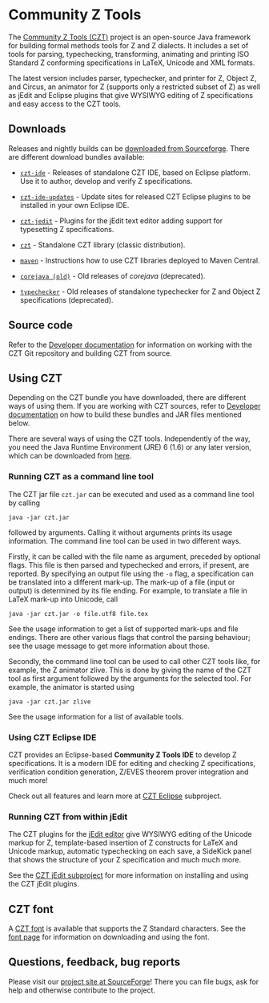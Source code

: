 # Community Z Tools

The [Community Z Tools (CZT)][czt] project is an open-source Java framework for building formal methods tools for Z and Z dialects. It includes a set of tools for parsing, typechecking, transforming, animating and printing ISO Standard Z conforming specifications in LaTeX, Unicode and XML formats.

The latest version includes parser, typechecker, and printer for Z, Object Z, and Circus, an animator for Z (supports only a restricted subset of Z) as well as jEdit and Eclipse plugins that give WYSIWYG editing of Z specifications and easy access to the CZT tools.

[czt]: http://czt.sourceforge.net

## Downloads

Releases and nightly builds can be [downloaded from Sourceforge][download]. There are different download bundles available:

-   [`czt-ide`](http://sourceforge.net/projects/czt/files/czt-ide/) - Releases of standalone CZT IDE, based on Eclipse platform. Use it to author, develop and verify Z specifications.

-   [`czt-ide-updates`](http://sourceforge.net/projects/czt/files/czt-ide-updates/) - Update sites for released CZT Eclipse plugins to be installed in your own Eclipse IDE.

-   [`czt-jedit`](http://sourceforge.net/projects/czt/files/czt-jedit/) - Plugins for the jEdit text editor adding support for typesetting Z specifications.

-   [`czt`](http://sourceforge.net/projects/czt/files/czt/) - Standalone CZT library (classic distribution).

-   [`maven`](http://sourceforge.net/projects/czt/files/maven/) - Instructions how to use CZT libraries deployed to Maven Central.


-   [`corejava (old)`](http://sourceforge.net/projects/czt/files/corejava%20%28old%29/) - Old releases of _corejava_ (deprecated).

-   [`typechecker`](http://sourceforge.net/projects/czt/files/typechecker/) - Old releases of standalone typechecker for Z and Object Z specifications (deprecated).

[czt]: http://czt.sourceforge.net
[download]: http://sourceforge.net/projects/czt/files


## Source code

Refer to the [Developer documentation][dev] for information on working with the CZT Git repository and building CZT from source.

[dev]: dev/


## Using CZT

Depending on the CZT bundle you have downloaded, there are different ways of using them. If you are working with CZT sources, refer to [Developer documentation][dev] on how to build these bundles and JAR files mentioned below.


There are several ways of using the CZT tools. Independently of the way, you need the Java Runtime Environment (JRE) 6 (1.6) or any later version, which can be downloaded from [here](http://www.java.com/getjava).


### Running CZT as a command line tool

The CZT jar file `czt.jar` can be executed and used as a command line tool by calling 

    java -jar czt.jar

followed by arguments. Calling it without arguments prints its usage information. The command line tool can be used in two different ways.

Firstly, it can be called with the file name as argument, preceded by optional flags. This file is then parsed and typechecked and errors, if present, are reported. By specifying an output file using the `-o` flag, a specification can be translated into a different mark-up. The mark-up of a file (input or output) is determined by its file ending. For example, to translate a file in LaTeX mark-up into Unicode, call

    java -jar czt.jar -o file.utf8 file.tex

See the usage information to get a list of supported mark-ups and file endings. There are other various flags that control the parsing behaviour; see the usage message to get more information about those.

Secondly, the command line tool can be used to call other CZT tools like, for example, the Z animator zlive. This is done by giving the name of the CZT tool as first argument followed by the arguments for the selected tool. For example, the animator is started using

    java -jar czt.jar zlive

See the usage information for a list of available tools.


### Using CZT Eclipse IDE

CZT provides an Eclipse-based **Community Z Tools IDE** to develop Z specifications. It is a modern IDE for editing and checking Z specifications, verification condition generation, Z/EVES theorem prover integration and much more!

Check out all features and learn more at [CZT Eclipse](eclipse/) subproject.


### Running CZT from within jEdit

The CZT plugins for the [jEdit editor](http://www.jedit.org) give WYSIWYG editing of the Unicode markup for Z, template-based insertion of Z constructs for LaTeX and Unicode markup, automatic typechecking on each save, a SideKick panel that shows the structure of your Z specification and much much more.

See the [CZT jEdit subproject](jedit/) for more information on installing and using the CZT jEdit plugins.


## CZT font

A [CZT font][font] is available that supports the Z Standard characters. See the [font page][font] for information on downloading and using the font.

[font]: fonts/


## Questions, feedback, bug reports

Please visit our [project site at SourceForge][czt-sf]! There you can file bugs, ask for help and otherwise contribute to the project.

[czt-sf]: http://sourceforge.net/projects/czt/
